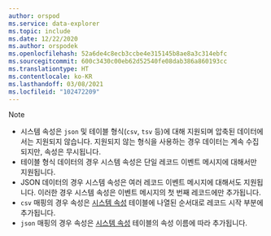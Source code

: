 ```yaml
---
author: orspod
ms.service: data-explorer
ms.topic: include
ms.date: 12/22/2020
ms.author: orspodek
ms.openlocfilehash: 52a6de4c8ecb3ccbe4e315145b8ae8a3c314ebfc
ms.sourcegitcommit: 600c3430c00eb62d52540fe08dab386a860193cc
ms.translationtype: HT
ms.contentlocale: ko-KR
ms.lasthandoff: 03/08/2021
ms.locfileid: "102472209"
---
```

> [!NOTE]
> * 시스템 속성은 `json` 및 테이블 형식(`csv`, `tsv` 등)에 대해 지원되며 압축된 데이터에서는 지원되지 않습니다. 지원되지 않는 형식을 사용하는 경우 데이터는 계속 수집되지만, 속성은 무시됩니다.
> * 테이블 형식 데이터의 경우 시스템 속성은 단일 레코드 이벤트 메시지에 대해서만 지원됩니다.
> * JSON 데이터의 경우 시스템 속성은 여러 레코드 이벤트 메시지에 대해서도 지원됩니다. 이러한 경우 시스템 속성은 이벤트 메시지의 첫 번째 레코드에만 추가됩니다. 
> * `csv` 매핑의 경우 속성은 [시스템 속성](../ingest-data-event-hub-overview.md#system-properties) 테이블에 나열된 순서대로 레코드 시작 부분에 추가됩니다.
> * `json` 매핑의 경우 속성은 [시스템 속성](../ingest-data-event-hub-overview.md#system-properties) 테이블의 속성 이름에 따라 추가됩니다.
